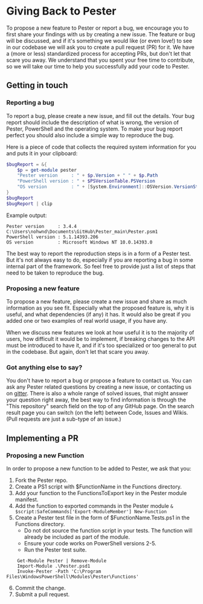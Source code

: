 # Giving Back to Pester
To propose a new feature to Pester or report a bug, we encourage you to first share your findings with us by creating a new issue.  The feature or bug will be discussed, and if it's something we would like (or even love!) to see in our codebase we will ask you to create a pull request (PR) for it. We have a (more or less) standardized process for accepting PRs, but don't let that scare you away. We understand that you spent your free time to contribute, so we will take our time to help you successfully add your code to Pester.
## Getting in touch
### Reporting a bug
To report a bug, please create a new issue, and fill out the details. Your bug report should include the description of what is wrong, the version of Pester, PowerShell and the operating system. To make your bug report perfect you should also include a simple way to reproduce the bug.

Here is a piece of code that collects the required system information for you and puts it in your clipboard:
```powershell
$bugReport = &{
    $p = get-module pester 
    "Pester version     : " + $p.Version + " " + $p.Path 
    "PowerShell version : " + $PSVersionTable.PSVersion
    "OS version         : " + [System.Environment]::OSVersion.VersionString
}
$bugReport
$bugReport | clip
```

Example output:
```
Pester version     : 3.4.4 C:\Users\nohwnd\Documents\GitHub\Pester_main\Pester.psm1
PowerShell version : 5.1.14393.206
OS version         : Microsoft Windows NT 10.0.14393.0
```

The best way to report the reproduction steps is in a form of a Pester test. But it's not always easy to do, especially if you are reporting a bug in some internal part of the framework. So feel free to provide just a list of steps that need to be taken to reproduce the bug.

### Proposing a new feature
To propose a new feature, please create a new issue and share as much information as you see fit. Especially what the proposed feature is, why it is useful, and what dependencies (if any) it has. It would also be great if you added one or two examples of real world usage, if you have any. 

When we discuss new features we look at how useful it is to the majority of users, how difficult it would be to implement, if breaking changes to the API must be introduced to have it, and if it's too specialized or too general to put in the codebase. But again, don't let that scare you away.

### Got anything else to say?
You don't have to report a bug or propose a feature to contact us. You can ask any Pester related questions by creating a new issue, or contacting us on [gitter](https://gitter.im/pester/Pester). There is also a whole range of solved issues, that might answer your question right away, the best way to find information is through the "This repository" search field on the top of any GitHub page. On the search result page you can switch (on the left) between Code, Issues and Wikis. (Pull requests are just a sub-type of an issue.)

## Implementing a PR

### Proposing a new Function

In order to propose a new function to be added to Pester, we ask that you:

1. Fork the Pester repo.
2. Create a PS1 script with $FunctionName in the Functions directory.
3. Add your function to the FunctionsToExport key in the Pester module manifest.
4. Add the function to exported commands in the Pester module
   `& $script:SafeCommands['Export-ModuleMember'] New-Function`
5. Create a Pester test file in the form of $FunctionName.Tests.ps1 in the Functions directory.
   - Do not dot source the function script in your tests. The function will already be included as part of the module.
   - Ensure your code works on PowerShell versions 2-5.
   - Run the Pester test suite.
````
    Get-Module Pester | Remove-Module 
    Import-Module .\Pester.psd1
    Invoke-Pester -Path 'C:\Program Files\WindowsPowerShell\Modules\Pester\Functions'
````
6. Commit the change.
7. Submit a pull request.